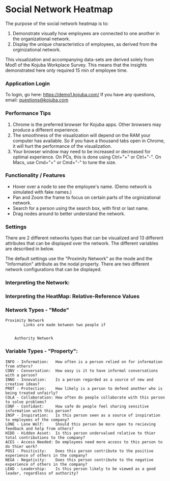 # Social Network Heatmap

The purpose of the social network heatmap is to:
1. Demonstrate visually how employees are connected to one another in the organizational network.
2. Display the unique characteristics of employees, as derived from the orginizational network.
  
This visualization and accompanying data-sets are derived solely from Mod1 of the Kojuba Workplace Survey. This means that the insights demonstrated here only required 15 min of employee time.  

### Application Login
To login, go here: https://demo1.kojuba.com/
If you have any questions, email: questions@kojuba.com

### Performance Tips
1. Chrome is the preferred browser for Kojuba apps. Other browsers may produce a different experience. 
2. The smoothness of the visualization will depend on the RAM your computer has available. So if you have a thousand tabs open in Chrome, it will hurt the performance of the visualization.
2. Your browser window may need to be increased or decreased for optimal experience. On PCs, this is done using Ctrl+"+" or Ctrl+"-". On Macs, use Cmd+"+" or Cmd+"-" to tune the size.

### Functionality / Features
- Hover over a node to see the employee's name. (Demo network is simulated with fake names.)
- Pan and Zoom the frame to focus on certain parts of the orginizational network.
- Search for a person using the search box, with first or last name.
- Drag nodes around to better understand the network.

### Settings
There are 2 different networks types that can be visualized and 13 different attributes that can be displayed over the network. The different variables are described in below.




The default settings use the "Proximity Network" as the mode and the "Information" attribute as the nodal property. There are two different network configurations that can be displayed.



### Interpreting the Network: 

### Interpreting the HeatMap: Relative-Reference Values




### Network Types - "Mode"
```
Proximity Network
    	Links are made between two people if 

   	
	Authority Network
```	


### Variable Types - "Property":  
```
INFO - Information:   How often is a person relied on for information from others?  
CONV - Conversation:  How easy is it to have informal conversations with a person?  
INNO - Innovation:    Is a person regarded as a source of new and creative ideas?  
PROT - Protection:    How likely is a person to defend another who is being treated unfairly?  
COLA - Collaboration: How often do people collaborate with this person to solve problems?  
CONF - Confidant:     How safe do people feel sharing sensitive information with this person?  
INSP - Inspiration:   Is this person seen as a source of inspiration to employees of the company?  
LONE - Lone Wolf:     Should this person be more open to recieving feedback and help from others?  
HIDD - Hidden Asset:  Is this person undervalued relative to thier total contributions to the company?  
ACES - Access Needed: Do employees need more access to this person to do thier work?  
POSI - Positivity:    Does this person contribute to the positive experience of others in the company?  
NEGA - Negativity:    Does this person contribute to the negative experience of others in the company?  
LEAD - Leadership:    Is this person likely to be viewed as a good leader, regardless of authority?  
```



